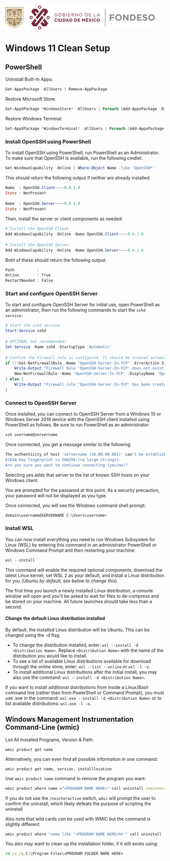 ![Encabezado](https://raw.githubusercontent.com/FONDESO/IdentidadGrafica/main/PNG/encabezado75.png)

Windows 11 Clean Setup
======================

## PowerShell

Uninstall Built-In Apps:
```powershell
Get-AppxPackage -AllUsers | Remove-AppPackage
```

Restore Microsoft Store:
```powershell
Get-AppXPackage *WindowsStore* -AllUsers | Foreach {Add-AppxPackage -DisableDevelopmentMode -Register "$($_.InstallLocation)\AppXManifest.xml"}
```
Restore Windows Terminal:
```powershell
Get-AppXPackage *WindowsTerminal* -AllUsers | Foreach {Add-AppxPackage -DisableDevelopmentMode -Register "$($_.InstallLocation)\AppXManifest.xml"}
```
### Install OpenSSH using PowerShell
To install OpenSSH using PowerShell, run PowerShell as an Administrator. To make sure that OpenSSH is available, run the following cmdlet:
```powershell
Get-WindowsCapability -Online | Where-Object Name -like 'OpenSSH*'
```
This should return the following output if neither are already installed:

```powershell
Name  : OpenSSH.Client~~~~0.0.1.0
State : NotPresent

Name  : OpenSSH.Server~~~~0.0.1.0
State : NotPresent
```
Then, install the server or client components as needed:
```powershell
# Install the OpenSSH Client
Add-WindowsCapability -Online -Name OpenSSH.Client~~~~0.0.1.0

# Install the OpenSSH Server
Add-WindowsCapability -Online -Name OpenSSH.Server~~~~0.0.1.0
```
Both of these should return the following output:
```powershell
Path          :
Online        : True
RestartNeeded : False
```
### Start and configure OpenSSH Server
To start and configure OpenSSH Server for initial use, open PowerShell as an administrator, then run the following commands to start the `sshd service`:
```powershell
# Start the sshd service
Start-Service sshd

# OPTIONAL but recommended:
Set-Service -Name sshd -StartupType 'Automatic'

# Confirm the Firewall rule is configured. It should be created automatically by setup. Run the following to verify
if (!(Get-NetFirewallRule -Name "OpenSSH-Server-In-TCP" -ErrorAction SilentlyContinue | Select-Object Name, Enabled)) {
    Write-Output "Firewall Rule 'OpenSSH-Server-In-TCP' does not exist, creating it..."
    New-NetFirewallRule -Name 'OpenSSH-Server-In-TCP' -DisplayName 'OpenSSH Server (sshd)' -Enabled True -Direction Inbound -Protocol TCP -Action Allow -LocalPort 22
} else {
    Write-Output "Firewall rule 'OpenSSH-Server-In-TCP' has been created and exists."
}
```
### Connect to OpenSSH Server
Once installed, you can connect to OpenSSH Server from a Windows 10 or Windows Server 2019 device with the OpenSSH client installed using PowerShell as follows. Be sure to run PowerShell as an administrator:
```powershell
ssh username@servername
```
Once connected, you get a message similar to the following:
```powershell
The authenticity of host 'servername (10.00.00.001)' can't be established.
ECDSA key fingerprint is SHA256:(<a large string>).
Are you sure you want to continue connecting (yes/no)?
```
Selecting yes adds that server to the list of known SSH hosts on your Windows client.

You are prompted for the password at this point. As a security precaution, your password will not be displayed as you type.

Once connected, you will see the Windows command shell prompt:
```powershell
domain\username@SERVERNAME C:\Users\username>
```
### Install WSL
You can now install everything you need to run Windows Subsystem for Linux (WSL) by entering this command in an administrator PowerShell or Windows Command Prompt and then restarting your machine:
```powershell
wsl --install
```
This command will enable the required optional components, download the latest Linux kernel, set WSL 2 as your default, and install a Linux distribution for you (*Ubuntu by default, see below to change this*).

The first time you launch a newly installed Linux distribution, a console window will open and you'll be asked to wait for files to de-compress and be stored on your machine. All future launches should take less than a second.

#### Change the default Linux distribution installed
By default, the installed Linux distribution will be Ubuntu. This can be changed using the -d flag.

- To change the distribution installed, enter: `wsl --install -d <Distribution Name>`. Replace `<Distribution Name>` with the name of the distribution you would like to install.
- To see a list of available Linux distributions available for download through the online store, enter: `wsl --list --online` or `wsl -l -o`.
- To install additional Linux distributions after the initial install, you may also use the command: `wsl --install -d <Distribution Name>`.

If you want to install additional distributions from inside a Linux/Bash command line (rather than from PowerShell or Command Prompt), you must use .exe in the command: `wsl.exe --install -d <Distribution Name>` or to list available distributions: `wsl.exe -l -o`.
    
## Windows Management Instrumentation Command-Line (wmic)

List All Installed Programs, Version & Path:
```
wmic product get name
```
Alternatively, you can even find all possible information in one command:
```
wmic product get name, version, installlocation
```
Use `wmic product name` command to remove the program you want:
```cmd
wmic product where name ="<PROGRAM NAME HERE>" call uninstall /nointeractive
```
If you do not use the `/nointeractive` switch, `wmic` will prompt the user to confirm the uninstall, which likely defeats the purpose of scripting the uninstall

Also note that wild cards can be used with WMIC but the command is slightly different:
```cmd
wmic product where "name like '<PROGRAM NAME HERE>%%'" call uninstall
```
You also may want to clean up the installation folder, if it still exists using:
```cmd
rd /s /q C:\Program Files\<PROGRAM FOLDER NAME HERE>
```
